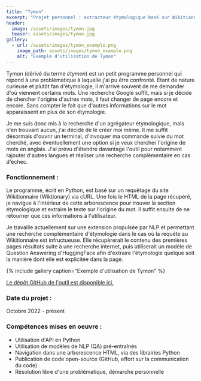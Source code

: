 ```yaml
---
title: "Tymon"
excerpt: "Projet personnel : extracteur étymologique basé sur Wikitionnaire, centralisation des recherches d'étymologie de mots français et anglais"
header:
  image: /assets/images/tymon.jpg
  teaser: assets/images/tymon.jpg
gallery:
  - url: /assets/images/tymon_example.png
    image_path: assets/images/tymon_example.png
    alt: "Exemple d'utilisation de Tymon"
---
```


Tymon (dérivé du terme *étymon*) est un petit programme personnel qui répond à une problématique à laquelle j'ai pu être confronté. Etant de nature curieuse et plutôt fan d'étymologie, il m'arrive souvent de me demander d'où viennent certains mots. Une recherche Google suffit, mais si je décide de chercher l'origine d'autres mots, il faut changer de page encore et encore. Sans compter le fait que d'autres informations sur le mot apparaissent en plus de son étymologie.  

Je me suis donc mis à la recherche d'un agrégateur étymologique, mais n'en trouvant aucun, j'ai décidé de le créer moi même. Il me suffit désormais d'ouvrir un terminal, d'invoquer ma commande suivie du mot cherché, avec éventuellement une option si je veux chercher l'origine de mots en anglais. J'ai prévu d'étendre davantage l'outil pour notamment rajouter d'autres langues et réaliser une recherche complémentaire en cas d'échec.


### Fonctionnement :
Le programme, écrit en Python, est basé sur un requêtage du site Wikitionnaire (Wiktionary) via cURL. Une fois le HTML de la page récupéré, je navigue à l'intérieur de cette arborescence pour trouver la section étymologique et extraire le texte sur l'origine du mot. Il suffit ensuite de ne retourner que ces informations à l'utilisateur.

Je travaille actuellement sur une extension propulsée par NLP et permettant une recherche complémentaire d'étymologie dans le cas où la requête au Wikitionnaire est infructueuse. Elle récupèrerait le contenu des premières pages résultats suite à une recherche internet, puis utiliserait un modèle de Question Answering d'HuggingFace afin d'extraire l'étymologie quelque soit la manière dont elle est explicitée dans la page.

{% include gallery caption="Exemple d'utilisation de Tymon" %}

[Le dépôt GitHub de l'outil est disponible ici.](https://github.com/kyn76/tymon)

### Date du projet :
Octobre 2022 - présent

### Compétences mises en oeuvre :
- Utilisation d'API en Python
- Utilisation de modèles de NLP (QA) pré-entraînés
- Navigation dans une arborescence HTML, via des librairies Python
- Publication de code open-source (GitHub, effort sur la communication du code)
- Résolution libre d'une problématique, démarche personnelle

